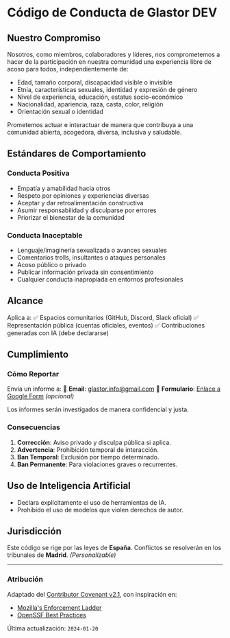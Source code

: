 # Código de Conducta de Glastor DEV

## Nuestro Compromiso

Nosotros, como miembros, colaboradores y líderes, nos comprometemos a hacer de la participación en nuestra comunidad una experiencia libre de acoso para todos, independientemente de:

- Edad, tamaño corporal, discapacidad visible o invisible
- Etnia, características sexuales, identidad y expresión de género
- Nivel de experiencia, educación, estatus socio-económico
- Nacionalidad, apariencia, raza, casta, color, religión
- Orientación sexual o identidad

Prometemos actuar e interactuar de manera que contribuya a una comunidad abierta, acogedora, diversa, inclusiva y saludable.

## Estándares de Comportamiento

### Conducta Positiva

- Empatía y amabilidad hacia otros
- Respeto por opiniones y experiencias diversas
- Aceptar y dar retroalimentación constructiva
- Asumir responsabilidad y disculparse por errores
- Priorizar el bienestar de la comunidad

### Conducta Inaceptable

- Lenguaje/imaginería sexualizada o avances sexuales
- Comentarios trolls, insultantes o ataques personales
- Acoso público o privado
- Publicar información privada sin consentimiento
- Cualquier conducta inapropiada en entornos profesionales

## Alcance

Aplica a:
✅ Espacios comunitarios (GitHub, Discord, Slack oficial)
✅ Representación pública (cuentas oficiales, eventos)
✅ Contribuciones generadas con IA (debe declararse)

## Cumplimiento

### Cómo Reportar

Envía un informe a:
📧 **Email**: [glastor.info@gmail.com](mailto:glastor.info@gmail.com)
🔗 **Formulario**: [Enlace a Google Form]() _(opcional)_

Los informes serán investigados de manera confidencial y justa.

### Consecuencias

1. **Corrección**: Aviso privado y disculpa pública si aplica.
2. **Advertencia**: Prohibición temporal de interacción.
3. **Ban Temporal**: Exclusión por tiempo determinado.
4. **Ban Permanente**: Para violaciones graves o recurrentes.

## Uso de Inteligencia Artificial

- Declara explícitamente el uso de herramientas de IA.
- Prohibido el uso de modelos que violen derechos de autor.

## Jurisdicción

Este código se rige por las leyes de **España**. Conflictos se resolverán en los tribunales de **Madrid**. _(Personalizable)_

---

### Atribución

Adaptado del [Contributor Covenant v2.1](https://www.contributor-covenant.org/version/2/1/code_of_conduct.html),
con inspiración en:

- [Mozilla's Enforcement Ladder](https://github.com/mozilla/diversity)
- [OpenSSF Best Practices](https://bestpractices.coreinfrastructure.org)

Última actualización: `2024-01-20`

